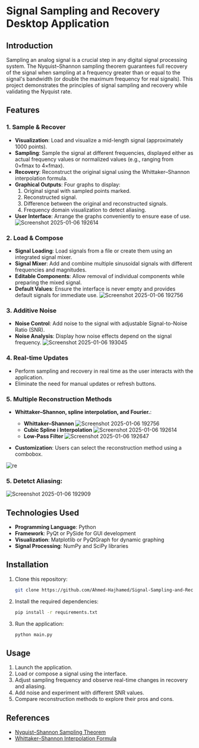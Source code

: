 
# Signal Sampling and Recovery Desktop Application

## Introduction
Sampling an analog signal is a crucial step in any digital signal processing system. The Nyquist–Shannon sampling theorem guarantees full recovery of the signal when sampling at a frequency greater than or equal to the signal's bandwidth (or double the maximum frequency for real signals). This project demonstrates the principles of signal sampling and recovery while validating the Nyquist rate.

## Features

### 1. Sample & Recover
- **Visualization**: Load and visualize a mid-length signal (approximately 1000 points).
- **Sampling**: Sample the signal at different frequencies, displayed either as actual frequency values or normalized values (e.g., ranging from 0×fmax to 4×fmax).
- **Recovery**: Reconstruct the original signal using the Whittaker–Shannon interpolation formula.
- **Graphical Outputs**: Four graphs to display:
  1. Original signal with sampled points marked.
  2. Reconstructed signal.
  3. Difference between the original and reconstructed signals.
  4. Frequency domain visualization to detect aliasing.
- **User Interface**: Arrange the graphs conveniently to ensure ease of use.
![Screenshot 2025-01-06 192614](https://github.com/user-attachments/assets/3206ae0e-d280-4ed5-babf-faf39cddf3b9)

### 2. Load & Compose
- **Signal Loading**: Load signals from a file or create them using an integrated signal mixer.
- **Signal Mixer**: Add and combine multiple sinusoidal signals with different frequencies and magnitudes.
- **Editable Components**: Allow removal of individual components while preparing the mixed signal.
- **Default Values**: Ensure the interface is never empty and provides default signals for immediate use.
![Screenshot 2025-01-06 192756](https://github.com/user-attachments/assets/9e4f5416-9e4c-43fd-9356-a0fb1dc2b834)

### 3. Additive Noise
- **Noise Control**: Add noise to the signal with adjustable Signal-to-Noise Ratio (SNR).
- **Noise Analysis**: Display how noise effects depend on the signal frequency.
![Screenshot 2025-01-06 193045](https://github.com/user-attachments/assets/aac93362-83cd-4c52-b7a0-77f929582992)

### 4. Real-time Updates
- Perform sampling and recovery in real time as the user interacts with the application.
- Eliminate the need for manual updates or refresh buttons.

### 5. Multiple Reconstruction Methods
- **Whittaker–Shannon, spline interpolation, and Fourier.**:
  - **Whittaker–Shannon**
    ![Screenshot 2025-01-06 192756](https://github.com/user-attachments/assets/2bdbd2ee-6f3e-4ed0-a514-f6b79f03a6a9)
  - **Cubic Spline i Interpolation**
    ![Screenshot 2025-01-06 192614](https://github.com/user-attachments/assets/1f94132c-b473-4ec4-bf57-907c7673b12b)
  - **Low-Pass Filter**
    ![Screenshot 2025-01-06 192647](https://github.com/user-attachments/assets/446b4413-d480-47ac-a342-9386ebbcb7df)

- **Customization**: Users can select the reconstruction method using a combobox.
  
![re](https://github.com/user-attachments/assets/9c8ca41e-f1dd-4a91-8825-3f6e7747ab56)

### 5. Detetct Aliasing:
![Screenshot 2025-01-06 192909](https://github.com/user-attachments/assets/d605bf39-8cd4-4fc2-8e04-b10a2e70536d)

## Technologies Used
- **Programming Language**: Python
- **Framework**: PyQt or PySide for GUI development
- **Visualization**: Matplotlib or PyQtGraph for dynamic graphing
- **Signal Processing**: NumPy and SciPy libraries

## Installation
1. Clone this repository:
    ```bash
    git clone https://github.com/Ahmed-Hajhamed/Signal-Sampling-and-Reconstruction-Studio
    ```
2. Install the required dependencies:
   ```bash
   pip install -r requirements.txt
   ```
3. Run the application:
   ```bash
   python main.py
   ```

## Usage
1. Launch the application.
2. Load or compose a signal using the interface.
3. Adjust sampling frequency and observe real-time changes in recovery and aliasing.
4. Add noise and experiment with different SNR values.
5. Compare reconstruction methods to explore their pros and cons.

## References
- [Nyquist–Shannon Sampling Theorem](https://en.wikipedia.org/wiki/Nyquist%E2%80%93Shannon_sampling_theorem)
- [Whittaker–Shannon Interpolation Formula](https://en.wikipedia.org/wiki/Whittaker%E2%80%93Shannon_interpolation_formula)
